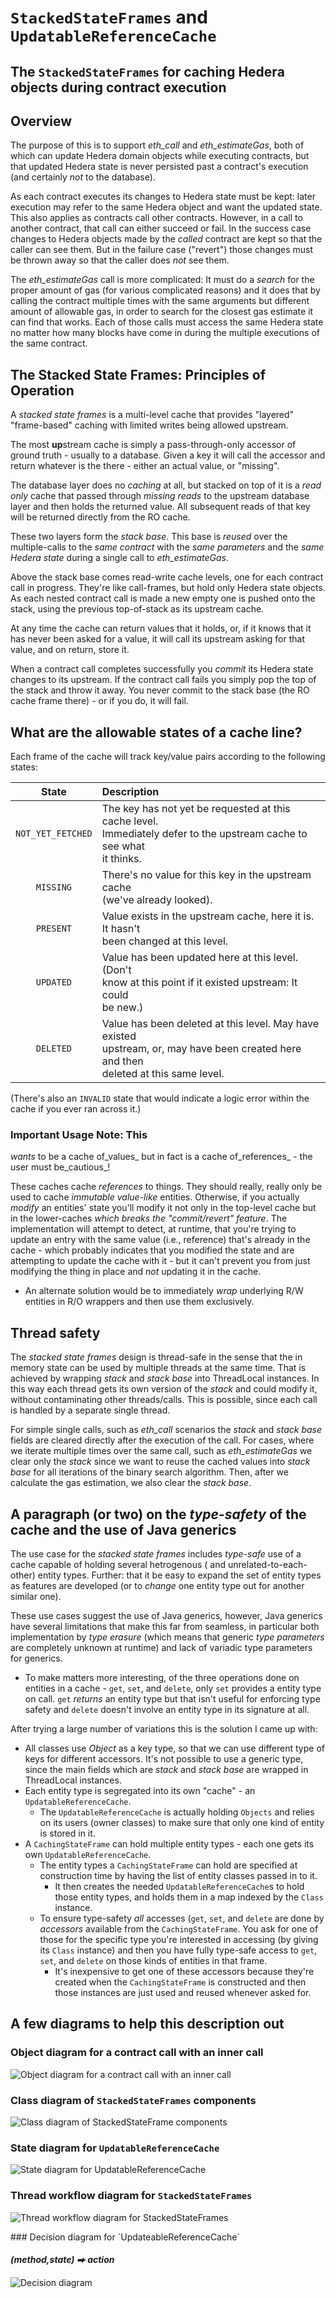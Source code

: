 # `StackedStateFrames` and `UpdatableReferenceCache`

## The `StackedStateFrames` for caching Hedera objects during contract execution

## Overview

The purpose of this is to support _eth_call_ and _eth_estimateGas_, both of which can update Hedera domain objects while
executing contracts, but that updated Hedera state is never persisted past a contract's execution (and certainly _not_
to the database).

As each contract executes its changes to Hedera state must be kept: later execution may refer to the same Hedera object
and want the updated state. This also applies as contracts call other contracts. However, in a call to another contract,
that call can either succeed or fail. In the success case changes to Hedera objects made by the _called_ contract are
kept so that the caller can see them. But in the failure case ("revert") those changes must be thrown away so that the
caller does _not_ see them.

The _eth_estimateGas_ call is more complicated: It must do a _search_ for the proper amount of gas (for various
complicated reasons) and it does that by calling the contract multiple times with the same arguments but different
amount of allowable gas, in order to search for the closest gas estimate it can find that works. Each of those calls
must access the same Hedera state no matter how many blocks have come in during the multiple executions of the same
contract.

## The Stacked State Frames: Principles of Operation

A _stacked state frames_ is a multi-level cache that provides "layered" "frame-based" caching with limited writes being
allowed upstream.

The most **up**stream cache is simply a pass-through-only accessor of
ground truth - usually to a database. Given a key it will call the
accessor and return whatever is the there - either an actual
value, or "missing".

The database layer does no _caching_ at all, but stacked on top of it is
a _read only_ cache that passed through _missing reads_ to the upstream
database layer and then holds the returned value. All subsequent reads
of that key will be returned directly from the RO cache.

These two layers form the _stack base_. This base is _reused_ over the multiple-calls to the _same contract_ with the
_same parameters_ and the _same Hedera state_ during a single call to _eth_estimateGas_.

Above the stack base comes read-write cache levels, one for each contract call in progress. They're like call-frames,
but hold only Hedera state
objects. As each nested contract call is made a new empty one is pushed onto the stack, using the previous top-of-stack
as its upstream cache.

At any time the cache can return values that it holds, or, if it knows that it has never been asked for a value, it will
call its upstream asking for that value, and on return, store it.

When a contract call completes successfully you _commit_ its Hedera state changes to its upstream. If the contract call
fails you simply pop the top of the stack and throw it away. You never commit to the stack base (the RO cache frame
there) - or if you do, it will fail.

## What are the allowable states of a cache line?

Each frame of the cache will track key/value pairs according to the
following states:

|       State       | Description                                                                                                                                |
|:-----------------:|:-------------------------------------------------------------------------------------------------------------------------------------------|
| `NOT_YET_FETCHED` | The key has not yet be requested at this cache level.<br>Immediately defer to the upstream cache to see what<br>it thinks.                 |
|     `MISSING`     | There's no value for this key in the upstream cache<br>(we've already looked).                                                             |
|     `PRESENT`     | Value exists in the upstream cache, here it is. It hasn't<br> been changed at this level.                                                  |
|     `UPDATED`     | Value has been updated here at this level. (Don't<br>know at this point if it existed upstream: It could<br>be new.)                       |
|     `DELETED`     | Value has been deleted at this level. May have existed<br>upstream, or, may have been created here and then<br>deleted at this same level. |

(There's also an `INVALID` state that would indicate a logic error within the cache if you ever ran across it.)

### Important Usage Note: This
_wants_ to be a cache of_values_ but in fact is a cache of_references_ - the user must be_cautious_!

These caches cache _references_ to things. They should really, really only be used to cache _immutable value-like_
entities. Otherwise, if you actually _modify_ an entities' state you'll modify it not only in the top-level cache but in
the lower-caches _which breaks the "commit/revert" feature_. The implementation will attempt to detect, at runtime, that
you're trying to update an entry with the same value (i.e., reference) that's already in the cache - which probably
indicates that you modified the state and are attempting to update the cache with it - but it can't prevent you from
just modifying the thing in place and _not_ updating it in the cache.

- An alternate solution would be to immediately _wrap_ underlying R/W entities in R/O wrappers and then use them
  exclusively.

## Thread safety

The _stacked state frames_ design is thread-safe in the sense that the in memory state can be used by multiple threads
at the same time. That is achieved by wrapping _stack_ and _stack base_ into ThreadLocal instances. In this way each
thread gets its own version of the _stack_ and could modify it, without contaminating other threads/calls. This is
possible, since each call is handled by a separate single thread.

For simple single calls, such as _eth_call_ scenarios the _stack_ and _stack base_ fields are cleared directly after the
execution of the call.
For cases, where we iterate multiple times over the same call, such as _eth_estimateGas_ we clear only the _stack_ since
we want to reuse
the cached values into _stack base_ for all iterations of the binary search algorithm. Then, after we calculate the gas
estimation, we also
clear the _stack base_.

## A paragraph (or two) on the _type-safety_ of the cache and the use of Java generics

The use case for the _stacked state frames_ includes _type-safe_ use of a cache capable of holding several hetrogenous (
and unrelated-to-each-other) entity types. Further: that it be easy to expand the set of entity types as features are
developed (or to _change_ one entity type out for another similar one).

These use cases suggest the use of Java generics, however, Java generics have several limitations that make this far
from seamless, in particular both implementation by _type erasure_ (which means that generic _type parameters_ are
completely unknown at runtime) and lack of variadic type parameters for generics.

- To make matters more interesting, of the three operations done on entities in a cache - `get`, `set`, and
  `delete`, only `set` provides a entity type on call. `get` _returns_ an entity type but that isn't useful
  for enforcing type safety and `delete` doesn't involve an entity type in its signature at all.

After trying a large number of variations this is the solution I came up with:

- All classes use _Object_ as a key type, so that we can use different type of keys for different accessors. It's not
  possible to use a generic type, since the main fields which are _stack_ and _stack base_ are wrapped in ThreadLocal
  instances.
- Each entity type is segregated into its own "cache" - an `UpdatableReferenceCache`.
    - The `UpdatableReferenceCache` is actually holding `Objects` and relies on its users (owner classes) to make sure
      that only one kind of entity is stored in it.
- A `CachingStateFrame` can hold multiple entity types - each one gets its own `UpdatableReferenceCache`.
    - The entity types a `CachingStateFrame` can hold are specified at construction time by having the list of
      entity classes passed in to it.
        - It then creates the needed `UpdatableReferenceCache`s to hold those entity types, and holds them in a map
          indexed by the `Class` instance.
    - To ensure type-safety _all_ accesses (`get`, `set`, and `delete` are done by _accessors_ available from the
      `CachingStateFrame`. You ask for one of those for the specific type you're interested in accessing (by
      giving its `Class` instance) and then you have fully type-safe access to `get`, `set`, and `delete` on those
      kinds of entities in that frame.
        - It's inexpensive to get one of these accessors because they're created when the `CachingStateFrame` is
          constructed and then those instances are just used and reused whenever asked for.

## A few diagrams to help this description out

### Object diagram for a contract call with an inner call

![Object diagram for a contract call with an inner call](images/ObjectDiagram-StackedStateFrames.svg)

<div style="page-break-before:always"></div>

### Class diagram of `StackedStateFrames` components

![Class diagram of StackedStateFrame components ](images/ClassDiagram-StackedStateFrames.svg)

<div style="page-break-before:always"></div>

### State diagram for `UpdatableReferenceCache`

![State diagram for UpdatableReferenceCache](images/StateDiagram-UpdatableReferenceCache.svg)

<div style="page-break-before:always"></div>

### Thread workflow diagram for `StackedStateFrames`

![Thread workflow diagram for StackedStateFrames](images/ThreadDiagram-StackedStateFrames.png)

<div style="page-break-before:always"></div>
### Decision diagram for `UpdateableReferenceCache`

#### _(method,state) ⮕ action_

![Decision diagram](images/DecisionDiagram-UpdatableReferenceCache.png)

